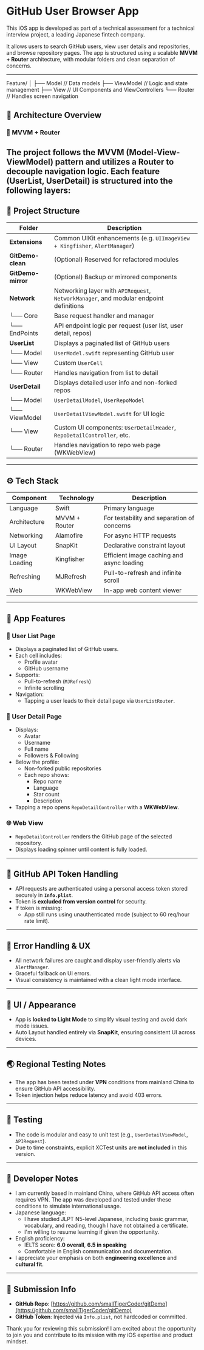 # GitHub User Browser App

This iOS app is developed as part of a technical assessment for a technical interview project, a leading Japanese fintech company.

It allows users to search GitHub users, view user details and repositories, and browse repository pages. The app is structured using a scalable **MVVM + Router** architecture, with modular folders and clean separation of concerns.

---
Feature/
│
├── Model        // Data models
├── ViewModel    // Logic and state management
├── View         // UI Components and ViewControllers
└── Router       // Handles screen navigation

## 🧱 Architecture Overview

### 🔹 MVVM + Router

The project follows the **MVVM (Model-View-ViewModel)** pattern and utilizes a **Router** to decouple navigation logic. Each feature (UserList, UserDetail) is structured into the following layers:
---

## 📁 Project Structure

| Folder                | Description |
|-----------------------|-------------|
| **Extensions**        | Common UIKit enhancements (e.g. `UIImageView + Kingfisher`, `AlertManager`) |
| **GitDemo-clean**     | (Optional) Reserved for refactored modules |
| **GitDemo-mirror**    | (Optional) Backup or mirrored components |
| **Network**           | Networking layer with `APIRequest`, `NetworkManager`, and modular endpoint definitions |
| └── Core              | Base request handler and manager |
| └── EndPoints         | API endpoint logic per request (user list, user detail, repos) |
| **UserList**          | Displays a paginated list of GitHub users |
| └── Model             | `UserModel.swift` representing GitHub user |
| └── View              | Custom `UserCell` |
| └── Router            | Handles navigation from list to detail |
| **UserDetail**        | Displays detailed user info and non-forked repos |
| └── Model             | `UserDetailModel`, `UserRepoModel` |
| └── ViewModel         | `UserDetailViewModel.swift` for UI logic |
| └── View              | Custom UI components: `UserDetailHeader`, `RepoDetailController`, etc. |
| └── Router            | Handles navigation to repo web page (WKWebView) |

---

## ⚙️ Tech Stack

| Component      | Technology     | Description |
|----------------|----------------|-------------|
| Language       | Swift           | Primary language |
| Architecture   | MVVM + Router   | For testability and separation of concerns |
| Networking     | Alamofire       | For async HTTP requests |
| UI Layout      | SnapKit         | Declarative constraint layout |
| Image Loading  | Kingfisher      | Efficient image caching and async loading |
| Refreshing     | MJRefresh       | Pull-to-refresh and infinite scroll |
| Web            | WKWebView       | In-app web content viewer |

---

## 🌟 App Features

### 👥 User List Page

- Displays a paginated list of GitHub users.
- Each cell includes:
  - Profile avatar
  - GitHub username
- Supports:
  - Pull-to-refresh (`MJRefresh`)
  - Infinite scrolling
- Navigation:
  - Tapping a user leads to their detail page via `UserListRouter`.

### 👤 User Detail Page

- Displays:
  - Avatar
  - Username
  - Full name
  - Followers & Following
- Below the profile:
  - Non-forked public repositories
  - Each repo shows:
    - Repo name
    - Language
    - Star count
    - Description
- Tapping a repo opens `RepoDetailController` with a **WKWebView**.

### 🌐 Web View

- `RepoDetailController` renders the GitHub page of the selected repository.
- Displays loading spinner until content is fully loaded.

---

## 🔐 GitHub API Token Handling

- API requests are authenticated using a personal access token stored securely in **`Info.plist`**.
- Token is **excluded from version control** for security.
- If token is missing:
  - App still runs using unauthenticated mode (subject to 60 req/hour rate limit).

---

## 🚦 Error Handling & UX

- All network failures are caught and display user-friendly alerts via `AlertManager`.
- Graceful fallback on UI errors.
- Visual consistency is maintained with a clean light mode interface.

---

## 🌙 UI / Appearance

- App is **locked to Light Mode** to simplify visual testing and avoid dark mode issues.
- Auto Layout handled entirely via **SnapKit**, ensuring consistent UI across devices.

---

## 🌏 Regional Testing Notes

- The app has been tested under **VPN** conditions from mainland China to ensure GitHub API accessibility.
- Token injection helps reduce latency and avoid 403 errors.

---

## 🧪 Testing

- The code is modular and easy to unit test (e.g., `UserDetailViewModel`, `APIRequest`).
- Due to time constraints, explicit XCTest units are **not included** in this version.

---

## 🙋 Developer Notes

- I am currently based in mainland China, where GitHub API access often requires VPN. The app was developed and tested under these conditions to simulate international usage.
- Japanese language:
  - I have studied JLPT N5-level Japanese, including basic grammar, vocabulary, and reading, though I have not obtained a certificate.
  - I'm willing to resume learning if given the opportunity.
- English proficiency:
  - IELTS score: **6.0 overall**, **6.5 in speaking**
  - Comfortable in English communication and documentation.
- I appreciate your emphasis on both **engineering excellence** and **cultural fit**.

---

## 🔗 Submission Info

- **GitHub Repo**: [https://github.com/smallTigerCoder/gitDemo](https://github.com/smallTigerCoder/gitDemo)
- **GitHub Token**: Injected via `Info.plist`, not hardcoded or committed.

Thank you for reviewing this submission! I am excited about the opportunity to join you and contribute to its mission with my iOS expertise and product mindset.
